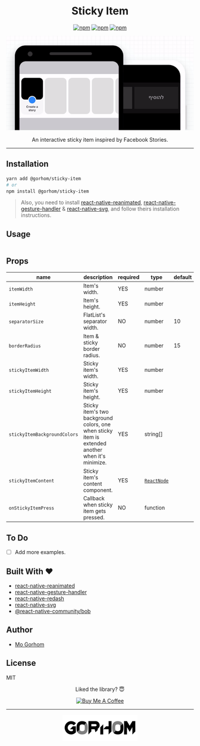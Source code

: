 <div align="center">
<h1>Sticky Item</h1>

[![npm](https://badgen.net/npm/v/@gorhom/sticky-item)](https://www.npmjs.com/package/@gorhom/sticky-item) [![npm](https://badgen.net/npm/license/@gorhom/sticky-item)](https://www.npmjs.com/package/@gorhom/sticky-item) [![npm](https://badgen.net/npm/types/@gorhom/sticky-item)](https://www.npmjs.com/package/@gorhom/sticky-item)

<img src="./preview.gif">

An interactive sticky item inspired by Facebook Stories.

</div>

---

## Installation

```sh
yarn add @gorhom/sticky-item
# or
npm install @gorhom/sticky-item
```

> Also, you need to install [react-native-reanimated](https://github.com/software-mansion/react-native-reanimated), [react-native-gesture-handler](https://github.com/software-mansion/react-native-gesture-handler) & [react-native-svg](https://github.com/react-native-community/react-native-svg), and follow theirs installation instructions.

## Usage

```tsx
```

## Props

| name                         | description                                                                                       | required | type                              | default |
| ---------------------------- | ------------------------------------------------------------------------------------------------- | -------- | --------------------------------- | ------- |
| `itemWidth`                  | Item's width.                                                                                     | YES      | number                            |         |
| `itemHeight`                 | Item's height.                                                                                    | YES      | number                            |         |
| `separatorSize`              | FlatList's separator width.                                                                        | NO       | number                            | 10      |
| `borderRadius`               | Item & sticky border radius.                                                                      | NO       | number                            | 15      |
| `stickyItemWidth`            | Sticky item's width.                                                                              | YES      | number                            |         |
| `stickyItemHeight`           | Sticky item's height.                                                                             | YES      | number                            |         |
| `stickyItemBackgroundColors` | Sticky item's two background colors, one when sticky item is extended another when it's minimize. | YES      | string[]                          |         |
| `stickyItemContent`          | Sticky item's content component.                                                                  | YES      | [`ReactNode`](./src/types.ts#L30) |         |
| `onStickyItemPress`          | Callback when sticky item gets pressed.                                                           | NO       | function                          |

## To Do

- [ ] Add more examples.

<h2 id="built-with">Built With ❤️</h2>

- [react-native-reanimated](https://github.com/software-mansion/react-native-reanimated)
- [react-native-gesture-handler](https://github.com/software-mansion/react-native-gesture-handler)
- [react-native-redash](https://github.com/wcandillon/react-native-redash)
- [react-native-svg](https://github.com/react-native-community/react-native-svg)
- [@react-native-community/bob](https://github.com/react-native-community/bob)

## Author

- [Mo Gorhom](https://twitter.com/gorhom)

## License

MIT

<div align="center">

Liked the library? 😇

<a href="https://www.buymeacoffee.com/gorhom" target="_blank"><img src="https://cdn.buymeacoffee.com/buttons/default-red.png" alt="Buy Me A Coffee" height="50" ></a>

</div>

---

<p align="center">
<a href="https://twitter.com/gorhom"><img src="./logo.png"></a>
</p>

